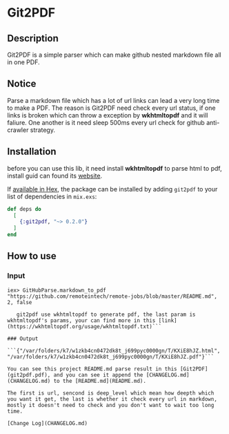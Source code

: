 # Git2PDF

## Description

Git2PDF is a simple parser which can make github nested markdown file all in one PDF.

## Notice

Parse a markdown file which has a lot of url links can lead a very long time to make a PDF. The reason is Git2PDF need check every url status, if one links is broken which can throw a exception by **wkhtmltopdf** and it will faliure. One another is it need sleep 500ms every url check for github anti-crawler strategy.

## Installation

before you can use this lib, it need install **wkhtmltopdf** to parse html to pdf, install guid can found its [website](https://wkhtmltopdf.org/).

If [available in Hex](https://hex.pm/docs/publish), the package can be installed
by adding `git2pdf` to your list of dependencies in `mix.exs`:

```elixir
def deps do
  [
    {:git2pdf, "~> 0.2.0"}
  ]
end
```

## How to use

### Input

```iex> GitHubParse.markdown_to_pdf "https://github.com/remoteintech/remote-jobs/blob/master/README.md", 2, false```
```iex> GitHubParse.markdown_to_pdf "https://github.com/remoteintech/remote-jobs/blob/master/README.md", 2, false, ["--encoding", "utf-8", "-d", "300", "--zoom", "1.5", "--user-style-sheet", "/path/to/your/custom.css"]
   git2pdf use wkhtmltopdf to generate pdf, the last param is wkhtmltopdf's params, your can find more in this [link](https://wkhtmltopdf.org/usage/wkhtmltopdf.txt)```

### Output

```{"/var/folders/k7/w1zkb4cn0472dk8t_j699pyc0000gn/T/KXiE8hJZ.html", "/var/folders/k7/w1zkb4cn0472dk8t_j699pyc0000gn/T/KXiE8hJZ.pdf"}```

You can see this project README.md parse result in this [Git2PDF](git2pdf.pdf), and you can see it append the [CHANGELOG.md](CHANGELOG.md) to the [README.md](README.md).

The first is url, sencond is deep_level which mean how deepth which you want it get, the last is whether it check every url in markdown, mostly it doesn't need to check and you don't want to wait too long time.

[Change Log](CHANGELOG.md)